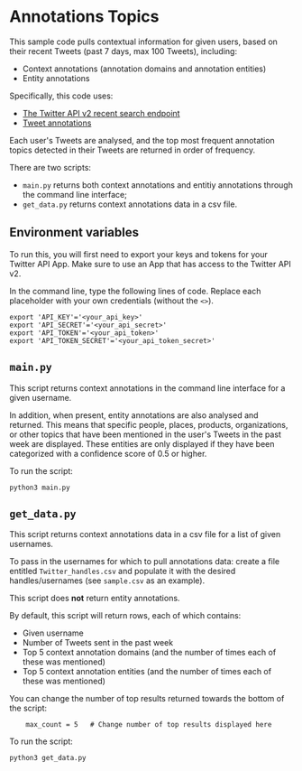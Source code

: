 # Annotations Topics

This sample code pulls contextual information for given users, based on their recent Tweets (past 7 days, max 100 Tweets), including: 
* Context annotations (annotation domains and annotation entities)
* Entity annotations

Specifically, this code uses: 
* [The Twitter API v2 recent search endpoint](https://developer.twitter.com/en/docs/twitter-api/tweets/search/api-reference/get-tweets-search-recent)
* [Tweet annotations](https://developer.twitter.com/en/docs/twitter-api/annotations)

Each user's Tweets are analysed, and the top most frequent annotation topics detected in their Tweets are returned in order of frequency. 

There are two scripts: 
* `main.py` returns both context annotations and entitiy annotations through the command line interface;
* `get_data.py` returns context annotations data in a csv file.

## Environment variables

To run this, you will first need to export your keys and tokens for your Twitter API App. Make sure to use an App that has access to the Twitter API v2. 

In the command line, type the following lines of code. Replace each placeholder with your own credentials (without the `<>`).

```
export 'API_KEY'='<your_api_key>'
export 'API_SECRET'='<your_api_secret>'
export 'API_TOKEN'='<your_api_token>'
export 'API_TOKEN_SECRET'='<your_api_token_secret>'
```

## `main.py`

This script returns context annotations in the command line interface for a given username.

In addition, when present, entity annotations are also analysed and returned. This means that specific people, places, products, organizations, or other topics that have been mentioned in the user's Tweets in the past week are displayed. These entities are only displayed if they have been categorized with a confidence score of 0.5 or higher.

To run the script:

```
python3 main.py
```

## `get_data.py`

This script returns context annotations data in a csv file for a list of given usernames. 

To pass in the usernames for which to pull annotations data: create a file entitled `Twitter_handles.csv` and populate it with the desired handles/usernames (see `sample.csv` as an example).

This script does **not** return entity annotations.

By default, this script will return rows, each of which contains: 
* Given username
* Number of Tweets sent in the past week
* Top 5 context annotation domains (and the number of times each of these was mentioned)
* Top 5 context annotation entities (and the number of times each of these was mentioned) 

You can change the number of top results returned towards the bottom of the script: 

```
    max_count = 5   # Change number of top results displayed here
```

To run the script:

```
python3 get_data.py
```